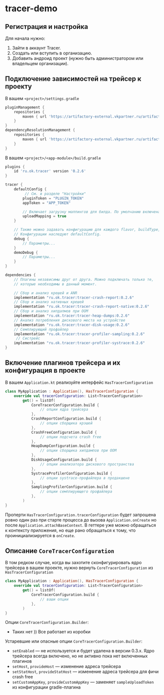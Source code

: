 tracer-demo
=======

## Регистрация и настройка

Для начала нужно:
1. Зайти в аккаунт Tracer.
2. Создать или вступить в организацию.
3. Добавить андроид проект (нужно быть администратором или владельцем организации).

## Подключение зависимостей на трейсер к проекту

В вашем `<project>/settings.gradle`
~~~groovy
pluginManagement {
    repositories {
        maven { url 'https://artifactory-external.vkpartner.ru/artifactory/maven/' }
    }
}
dependencyResolutionManagement {
    repositories {
        maven { url 'https://artifactory-external.vkpartner.ru/artifactory/maven/' }
    }
}
~~~

В вашем `<project>/<app-module>/build.gradle`
~~~groovy
plugins {
    id 'ru.ok.tracer' version '0.2.6'
}

tracer {
    defaultConfig {
         // См. в разделе "Настройки"
        pluginToken = "PLUGIN_TOKEN"
        appToken = "APP_TOKEN"

        // Включает загрузку маппингов для билда. По умолчанию включена
        uploadMapping = true
    }

    // Также можно задавать конфигурацию для каждого flavor, buildType, buildVariant.
    // Конфигурации наследуют defaultConfig.
    debug {
        // Параметры...
    }
    demoDebug {
        // Параметры...
    }
}

dependencies {
    // Плагины независимы друг от друга. Можно подключать только те,
    // которые необходимы в данный момент.

    // Сбор и анализ крешей и ANR
    implementation "ru.ok.tracer:tracer-crash-report:0.2.6"
    // Сбор и анализ нативных крешей
    implementation "ru.ok.tracer:tracer-crash-report-native:0.2.6"
    // Сбор и анализ хипдапмов при OOM
    implementation "ru.ok.tracer:tracer-heap-dumps:0.2.6"
    // Анализ потребления дискового места на устройстве
    implementation "ru.ok.tracer:tracer-disk-usage:0.2.6"
    // Семплирующий профайлер
    implementation "ru.ok.tracer:tracer-profiler-sampling:0.2.6"
     // Систрейс
    implementation "ru.ok.tracer:tracer-profiler-systrace:0.2.6"
}
~~~

## Включение плагинов трейсера и их конфигурация в проекте

 В вашем `Application.kt` реализуйте интерфейс `HasTracerConfiguration`
~~~kotlin
class MyApplication : Application(), HasTracerConfiguration {
    override val tracerConfiguration: List<TracerConfiguration>
        get() = listOf(
            CoreTracerConfiguration.build {
                // опции ядра трейсера
            },
            CrashReportConfiguration.build {
                // опции сборщика крэшей
            },
            CrashFreeConfiguration.build {
                // опции подсчета crash free
            },
            HeapDumpConfiguration.build {
                // опции сборщика хипдампов при ООМ
            },
            DiskUsageConfiguration.build {
                // опции анализатора дискового пространства
            },
            SystraceProfilerConfiguration.build {
                // опции systrace-профайлера в продакшене
            },
            SamplingProfilerConfiguration.build {
                // опции семплирующего профайлера
            },
        )
}
~~~

Проперти `HasTracerConfiguration.tracerConfiguration` будет запрошена ровно один раз при старте процесса до вызова `Application.onCreate` но после `Application.attachBaseContext`. В геттере уже можно обращаться к контексту приложения, но еще рано обращаться к тому, что проинициализируется в `onCreate`.

## Описание `CoreTracerConfiguration`

В том редком случае, когда вы захотите сконфигурировать ядро трейсера в вашем проекте, нужно вернуть `CoreTracerConfiguration` из `HasTracerConfiguration`

~~~kotlin
class MyApplication : Application(), HasTracerConfiguration {
    override val tracerConfiguration: List<TracerConfiguration>
        get() = listOf(
            CoreTracerConfiguration.build {
                // ваши опции
            },
        )
}
~~~

Опции `CoreTracerConfiguration.Builder`:
- Таких нет )) Все работает из коробки

Устаревшие или опасные опции `CoreTracerConfiguration.Builder`:
- `setEnabled` — не используется и будет удалена в версии 0.3.x. Ядро трейсера всегда включено, но не активно пока нет включенных плагинов
- `setHost`, `provideHost` — изменение адреса трейсера
- `setStatHost`, `provideStatHost` — изменение адреса трейсера для фичи crash free
- `setCustomAppKey`, `provideCustomAppKey` — заменяет `sampleUploadToken` из конфигурации gradle-плагина
